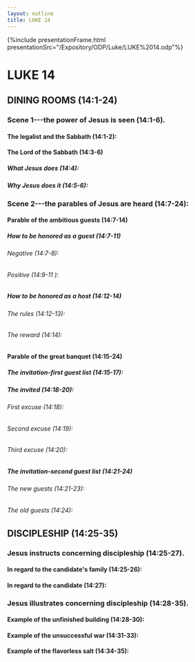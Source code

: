 ```yaml
---
layout: outline
title: LUKE 14
---
```

{%include presentationFrame.html presentationSrc="/Expository/ODP/Luke/LUKE%2014.odp"%}

# LUKE 14
## DINING ROOMS (14:1-24) 
###  Scene 1\-\--the power of Jesus is seen (14:1-6). 
####  The legalist and the Sabbath (14:1-2): 
####  The Lord of the Sabbath (14:3-6) 
#####  What Jesus does (14:4): 
#####  Why Jesus does it (14:5-6): 
###  Scene 2\-\--the parables of Jesus are heard (14:7-24): 
####  Parable of the ambitious guests (14:7-14) 
#####  How to be honored as a guest (14:7-11) 
######  Negative (14:7-8): 
######  Positive (14:9-11 ): 
#####  How to be honored as a host (14:12-14) 
######  The rules (14:12-13): 
######  The reward (14:14): 
####  Parable of the great banquet (14:15-24) 
#####  The invitation-first guest list (14:15-17): 
#####  The invited (14:18-20): 
######  First excuse (14:18): 
######  Second excuse (14:19): 
######  Third excuse (14:20): 
#####  The invitation-second guest list (14:21-24) 
######  The new guests (14:21-23): 
######  The old guests (14:24): 
## DISCIPLESHIP (14:25-35) 
###  Jesus instructs concerning discipleship (14:25-27). 
####  In regard to the candidate\'s family (14:25-26): 
####  In regard to the candidate (14:27): 
###  Jesus illustrates concerning discipleship (14:28-35). 
####  Example of the unfinished building (14:28-30): 
####  Example of the unsuccessful war (14:31-33): 
####  Example of the flavorless salt (14:34-35): 
